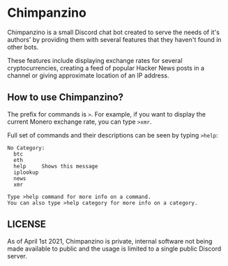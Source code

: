 # Chimpanzino

Chimpanzino is a small Discord chat bot created to serve the needs of it's authors' by providing them with several features that they haven't found in other bots. 

These features include displaying exchange rates for several cryptocurrencies, creating a feed of popular Hacker News posts in a channel or giving approximate location of an IP address. 


## How to use Chimpanzino?

The prefix for commands is `>`. For example, if you want to display the current Monero exchange rate, you can type `>xmr`.

Full set of commands and their descriptions can be seen by typing `>help`:

```
No Category:
  btc      
  eth      
  help     Shows this message
  iplookup 
  news     
  xmr      

Type >help command for more info on a command.
You can also type >help category for more info on a category.
```

## LICENSE
As of April 1st 2021, Chimpanzino is private, internal software not being made available to public and the usage is limited to a single public Discord server.
